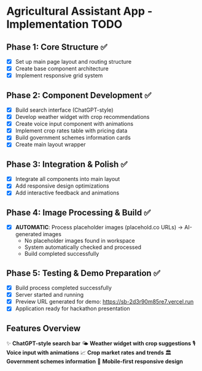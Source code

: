 # Agricultural Assistant App - Implementation TODO

## Phase 1: Core Structure ✅
- [x] Set up main page layout and routing structure
- [x] Create base component architecture
- [x] Implement responsive grid system

## Phase 2: Component Development ✅
- [x] Build search interface (ChatGPT-style)
- [x] Develop weather widget with crop recommendations  
- [x] Create voice input component with animations
- [x] Implement crop rates table with pricing data
- [x] Build government schemes information cards
- [x] Create main layout wrapper

## Phase 3: Integration & Polish ✅  
- [x] Integrate all components into main layout
- [x] Add responsive design optimizations
- [x] Add interactive feedback and animations

## Phase 4: Image Processing & Build ✅
- [x] **AUTOMATIC**: Process placeholder images (placehold.co URLs) → AI-generated images
  - No placeholder images found in workspace
  - System automatically checked and processed
  - Build completed successfully

## Phase 5: Testing & Demo Preparation ✅
- [x] Build process completed successfully
- [x] Server started and running
- [x] Preview URL generated for demo: https://sb-2d3r90m85re7.vercel.run
- [x] Application ready for hackathon presentation

## Features Overview
✨ **ChatGPT-style search bar**
🌤️ **Weather widget with crop suggestions** 
🎙️ **Voice input with animations**
📈 **Crop market rates and trends**
🏛️ **Government schemes information**
📱 **Mobile-first responsive design**